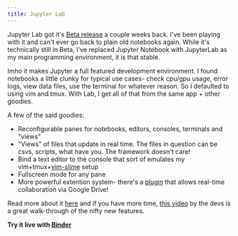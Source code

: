 ```yaml
---
title: Jupyter Lab
---
```


Jupyter Lab got it's [Beta release](https://blog.jupyter.org/jupyterlab-is-ready-for-users-5a6f039b8906?gi=b36b7db07c5c)
a couple weeks back. I've been playing with it and can't ever go back to plain
old notebooks again. While it's technically still in Beta, I've replaced
Jupyter Notebook with JupyterLab as my main programming environment, it is that
stable. 

Imho it makes Jupyter a full featured development environment. I found
notebooks a little clunky for typical use cases- check cpu/gpu usage, error
logs, view data files, use the terminal for whatever reason. So I defaulted to
using vim and tmux. With Lab, I get all of that from the same app + other goodies.

A few of the said goodies:
- Reconfigurable panes for notebooks, editors, consoles, terminals and "views"
- "Views" of files that update in real time. The files in question can be csvs,
  scripts, what have you. The framework doesn't care!
- Bind a text editor to the console that sort of emulates my
  vim+tmux+[vim-slime](https://github.com/jpalardy/vim-slime) setup
- Fullscreen mode for any pane
- More powerful extention system- there's a
  [plugin](https://github.com/jupyterlab/jupyterlab-google-drive) that allows
  real-time collaboration via Google Drive!

Read more about it
[here](https://blog.jupyter.org/jupyterlab-is-ready-for-users-5a6f039b8906?gi=b36b7db07c5c)
and if you have more time, [this video](https://www.youtube.com/watch?v=w7jq4XgwLJQ) by the 
devs is a great walk-through of the nifty new features.

**Try it live with [Binder](https://mybinder.org/v2/gh/jupyterlab/jupyterlab-demo/18a9793b58ba86660b5ab964e1aeaf7324d667c8?urlpath=lab%2Ftree%2Fdemo%2FLorenz.ipynb)**
